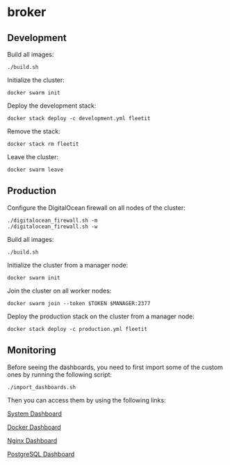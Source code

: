 # broker

## Development

Build all images:

```
./build.sh
```

Initialize the cluster:

```
docker swarm init
```

Deploy the development stack:

```
docker stack deploy -c development.yml fleetit
```

Remove the stack:

```
docker stack rm fleetit
```

Leave the cluster:

```
docker swarm leave
```

## Production

Configure the DigitalOcean firewall on all nodes of the cluster:

```
./digitalocean_firewall.sh -m
./digitalocean_firewall.sh -w
```

Build all images:

```
./build.sh
```

Initialize the cluster from a manager node:

```
docker swarm init
```

Join the cluster on all worker nodes:

```
docker swarm join --token $TOKEN $MANAGER:2377
```

Deploy the production stack on the cluster from a manager node:

```
docker stack deploy -c production.yml fleetit
```

## Monitoring

Before seeing the dashboards, you need to first import some of the custom ones by running the
following script:

```
./import_dashboards.sh
```

Then you can access them by using the following links:

[System Dashboard](http://127.0.0.1:5601/app/kibana#/dashboard/79ffd6e0-faa0-11e6-947f-177f697178b8?_g=()&_a=(description:'',filters:!(),fullScreenMode:!t,options:(darkTheme:!f,useMargins:!f),panels:!((gridData:(h:3,i:'1',w:6,x:0,y:11),id:'6b7b9a40-faa1-11e6-86b1-cd7735ff7e23',panelIndex:'1',type:visualization,version:'6.2.3'),(gridData:(h:3,i:'2',w:6,x:6,y:5),id:'4d546850-1b15-11e7-b09e-037021c4f8df',panelIndex:'2',type:visualization,version:'6.2.3'),(gridData:(h:3,i:'3',w:6,x:6,y:11),id:'089b85d0-1b16-11e7-b09e-037021c4f8df',panelIndex:'3',type:visualization,version:'6.2.3'),(gridData:(h:3,i:'4',w:6,x:0,y:8),id:bfa5e400-1b16-11e7-b09e-037021c4f8df,panelIndex:'4',type:visualization,version:'6.2.3'),(gridData:(h:3,i:'5',w:6,x:6,y:14),id:e0f001c0-1b18-11e7-b09e-037021c4f8df,panelIndex:'5',type:visualization,version:'6.2.3'),(gridData:(h:3,i:'6',w:6,x:0,y:14),id:'2e224660-1b19-11e7-b09e-037021c4f8df',panelIndex:'6',type:visualization,version:'6.2.3'),(gridData:(h:3,i:'7',w:6,x:0,y:5),id:ab2d1e90-1b1a-11e7-b09e-037021c4f8df,panelIndex:'7',type:visualization,version:'6.2.3'),(gridData:(h:3,i:'8',w:6,x:6,y:8),id:'4e4bb1e0-1b1b-11e7-b09e-037021c4f8df',panelIndex:'8',type:visualization,version:'6.2.3'),(gridData:(h:2,i:'9',w:2,x:4,y:1),id:'26732e20-1b91-11e7-bec4-a5e9ec5cab8b',panelIndex:'9',type:visualization,version:'6.2.3'),(gridData:(h:2,i:'10',w:2,x:0,y:1),id:'83e12df0-1b91-11e7-bec4-a5e9ec5cab8b',panelIndex:'10',type:visualization,version:'6.2.3'),(gridData:(h:2,i:'11',w:2,x:2,y:1),id:d3166e80-1b91-11e7-bec4-a5e9ec5cab8b,panelIndex:'11',type:visualization,version:'6.2.3'),(gridData:(h:2,i:'12',w:2,x:6,y:1),id:'522ee670-1b92-11e7-bec4-a5e9ec5cab8b',panelIndex:'12',type:visualization,version:'6.2.3'),(gridData:(h:2,i:'13',w:2,x:8,y:1),id:'1aae9140-1b93-11e7-8ada-3df93aab833e',panelIndex:'13',type:visualization,version:'6.2.3'),(gridData:(h:2,i:'14',w:4,x:8,y:3),id:'34f97ee0-1b96-11e7-8ada-3df93aab833e',panelIndex:'14',type:visualization,version:'6.2.3'),(gridData:(h:1,i:'16',w:6,x:0,y:0),id:System-Navigation,panelIndex:'16',type:visualization,version:'6.2.3'),(gridData:(h:2,i:'21',w:2,x:0,y:3),id:'19e123b0-4d5a-11e7-aee5-fdc812cc3bec',panelIndex:'21',type:visualization,version:'6.2.3'),(gridData:(h:2,i:'22',w:2,x:2,y:3),id:d2e80340-4d5c-11e7-aa29-87a97a796de6,panelIndex:'22',type:visualization,version:'6.2.3'),(gridData:(h:2,i:'23',w:2,x:6,y:3),id:'825fdb80-4d1d-11e7-b5f2-2b7c1895bf32',panelIndex:'23',type:visualization,version:'6.2.3'),(gridData:(h:2,i:'25',w:2,x:10,y:1),id:'96976150-4d5d-11e7-aa29-87a97a796de6',panelIndex:'25',type:visualization,version:'6.2.3'),(gridData:(h:3,i:'27',w:6,x:0,y:17),id:'99381c80-4d60-11e7-9a4c-ed99bbcaa42b',panelIndex:'27',type:visualization,version:'6.2.3'),(gridData:(h:3,i:'28',w:6,x:6,y:17),id:c5e3cf90-4d60-11e7-9a4c-ed99bbcaa42b,panelIndex:'28',type:visualization,version:'6.2.3'),(embeddableConfig:(vis:(defaultColors:('0%20-%20100':'rgb(0,104,55)'))),gridData:(h:2,i:'29',w:2,x:4,y:3),id:'590a60f0-5d87-11e7-8884-1bb4c3b890e4',panelIndex:'29',type:visualization,version:'6.2.3'),(gridData:(h:1,i:'30',w:6,x:6,y:0),id:'3d65d450-a9c3-11e7-af20-67db8aecb295',panelIndex:'30',type:visualization,version:'6.2.3')),query:(language:lucene,query:'beat.name:%2299c5e1ee5625%22'),timeRestore:!f,title:'%5BMetricbeat%20System%5D%20Host%20overview',viewMode:view))

[Docker Dashboard](http://127.0.0.1:5601/app/kibana#/dashboard/AV4REOpp5NkDleZmzKkE?_g=()&_a=(description:'',filters:!(),fullScreenMode:!t,options:(darkTheme:!f,useMargins:!f),panels:!((embeddableConfig:(vis:(params:(sort:(columnIndex:1,direction:asc)))),gridData:(h:5,i:'1',w:7,x:0,y:0),id:Docker-containers,panelIndex:'1',type:visualization,version:'6.2.3'),(embeddableConfig:(vis:(defaultColors:('0%20-%20100':'rgb(0,104,55)'))),gridData:(h:2,i:'2',w:5,x:7,y:0),id:Docker-Number-of-Containers,panelIndex:'2',type:visualization,version:'6.2.3'),(embeddableConfig:(vis:(legendOpen:!t)),gridData:(h:3,i:'3',w:2,x:7,y:2),id:Docker-containers-per-host,panelIndex:'3',type:visualization,version:'6.2.3'),(embeddableConfig:(vis:(legendOpen:!f)),gridData:(h:3,i:'4',w:6,x:0,y:5),id:Docker-CPU-usage,panelIndex:'4',type:visualization,version:'6.2.3'),(embeddableConfig:(vis:(legendOpen:!f)),gridData:(h:3,i:'5',w:6,x:6,y:5),id:Docker-memory-usage,panelIndex:'5',type:visualization,version:'6.2.3'),(embeddableConfig:(vis:(legendOpen:!f)),gridData:(h:3,i:'6',w:12,x:0,y:8),id:Docker-Network-IO,panelIndex:'6',type:visualization,version:'6.2.3'),(embeddableConfig:(vis:(legendOpen:!f)),gridData:(h:3,i:'7',w:3,x:9,y:2),id:Docker-images-and-names,panelIndex:'7',type:visualization,version:'6.2.3')),query:(language:lucene,query:(query_string:(analyze_wildcard:!t,default_field:'*',query:'*'))),timeRestore:!f,title:'%5BMetricbeat%20Docker%5D%20Overview',viewMode:view))

[Nginx Dashboard](http://127.0.0.1:5601/app/kibana#/dashboard/023d2930-f1a5-11e7-a9ef-93c69af7b129?_g=()&_a=(description:'Overview%20dashboard%20for%20the%20Nginx%20module%20in%20Metricbeat',filters:!(),fullScreenMode:!t,options:(darkTheme:!f,hidePanelTitles:!f,useMargins:!t),panels:!((gridData:(h:3,i:'1',w:6,x:6,y:0),id:'555df8a0-f1a1-11e7-a9ef-93c69af7b129',panelIndex:'1',type:visualization,version:'7.0.0-alpha1'),(gridData:(h:3,i:'2',w:6,x:6,y:3),id:a1d92240-f1a1-11e7-a9ef-93c69af7b129,panelIndex:'2',type:visualization,version:'7.0.0-alpha1'),(gridData:(h:3,i:'3',w:6,x:0,y:3),id:d763a570-f1a1-11e7-a9ef-93c69af7b129,panelIndex:'3',type:visualization,version:'7.0.0-alpha1'),(gridData:(h:3,i:'4',w:6,x:0,y:0),id:'47a8e0f0-f1a4-11e7-a9ef-93c69af7b129',panelIndex:'4',type:visualization,version:'7.0.0-alpha1'),(gridData:(h:3,i:'5',w:12,x:0,y:6),id:dcbffe30-f1a4-11e7-a9ef-93c69af7b129,panelIndex:'5',type:visualization,version:'7.0.0-alpha1')),query:(language:lucene,query:''),timeRestore:!f,title:'%5BMetricbeat%20Nginx%5D%20Overview',viewMode:view))

[PostgreSQL Dashboard](http://127.0.0.1:5601/app/kibana#/dashboard/69845e60-6356-11e8-9c42-7b9bbbce7ccf?_g=()&_a=(description:'',filters:!(),fullScreenMode:!t,options:(darkTheme:!f,hidePanelTitles:!f,useMargins:!t),panels:!((gridData:(h:4,i:'1',w:12,x:0,y:3),id:'079363f0-6355-11e8-9c42-7b9bbbce7ccf',panelIndex:'1',title:Queries,type:search,version:'6.2.3'),(embeddableConfig:(vis:(legendOpen:!f)),gridData:(h:3,i:'2',w:6,x:0,y:0),id:a6ae3890-6371-11e8-b017-a1352cae8163,panelIndex:'2',title:'Query%20Count',type:visualization,version:'6.2.3'),(gridData:(h:3,i:'3',w:3,x:9,y:0),id:'07666f70-6374-11e8-b017-a1352cae8163',panelIndex:'3',title:'',type:visualization,version:'6.2.3'),(gridData:(h:3,i:'4',w:3,x:6,y:0),id:'93c81680-6374-11e8-b017-a1352cae8163',panelIndex:'4',title:'',type:visualization,version:'6.2.3')),query:(language:lucene,query:''),timeRestore:!f,title:Postgresql,viewMode:view))
